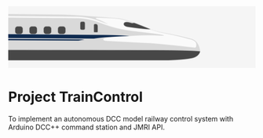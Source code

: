 ![alt text](./banner.png "banner")

# Project TrainControl

To implement an autonomous DCC model railway control system with Arduino DCC++ command station and JMRI API.